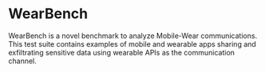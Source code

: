 # WearBench

WearBench is a novel benchmark to analyze Mobile-Wear communications. 
This test suite contains examples of mobile and wearable apps sharing and 
exfiltrating sensitive data using wearable APIs as the communication channel.
